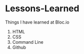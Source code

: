 # Lessons-Learned
 Things I have learned at Bloc.io
<ol>
  <li>HTML</li>
  <li>CSS</li>
  <li>Command Line</li>
  <li>Github</li>
</ol>
  
